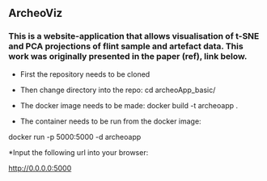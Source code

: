 ## ArcheoViz


### This is a website-application that allows visualisation of t-SNE and PCA projections of flint sample and artefact data. This work was originally presented in the paper (ref), link below. 


* First the repository needs to be cloned

* Then change directory into the repo:
cd archeoApp_basic/

* The docker image needs to be made:
docker build -t archeoapp .

* The container needs to be run from the docker image:

docker run -p 5000:5000 -d archeoapp

*Input the following  url into your browser:

http://0.0.0.0:5000










